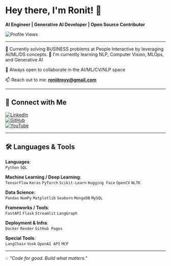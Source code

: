 # Hey there, I'm Ronit! 👋  
**AI Engineer | Generative AI Developer | Open Source Contributor**

![Profile Views](https://komarev.com/ghpvc/?username=Ronit2473&style=flat-square)

---

🔭 Currently solving BUSINESS problems at People Interactive by leveraging AI/ML/DS concepts.
🌱 I'm currently learning NLP, Computer Vision, MLOps, and Generative AI

🤝 Always open to collaborate in the AI/ML/CV/NLP space

📫 Reach out to me: **roniitroyy@gmail.com**

---

## 🔗 Connect with Me  
[![LinkedIn](https://img.shields.io/badge/LinkedIn-blue?style=flat&logo=linkedin)](https://www.linkedin.com/in/piyush-eo)  
[![GitHub](https://img.shields.io/badge/GitHub-000?style=flat&logo=github)](https://github.com/Ronit2473)  
[![YouTube](https://img.shields.io/badge/YouTube-red?style=flat&logo=youtube)](https://www.youtube.com/@ronitroyyt)

---

## 🛠 Languages & Tools  
**Languages**:  
`Python` `SQL`

**Machine Learning / Deep Learning**:  
`TensorFlow` `Keras` `PyTorch` `Scikit-Learn` `Hugging Face` `OpenCV` `NLTK`

**Data Science**:  
`Pandas` `NumPy` `Matplotlib` `Seaborn` `MongoDB` `MySQL`

**Frameworks / Tools**:  
`FastAPI` `Flask` `Streamlit` `LangGraph`

**Deployment & Infra**:  
`Docker` `Render` `GitHub Pages`

**Special Tools**:  
`LangChain` `Vosk` `OpenAI API` `MCP`

---

💡 *"Code for good. Build what matters."*

